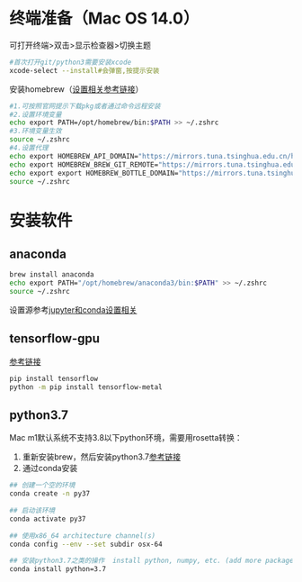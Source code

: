 # 终端准备（Mac OS 14.0）

可打开终端>双击>显示检查器>切换主题

```sh
#首次打开git/python3需要安装xcode
xcode-select --install#会弹窗,按提示安装
```

安装homebrew（[设置相关参考链接](https://mirrors4.tuna.tsinghua.edu.cn/help/homebrew/)）

```sh
#1.可按照官网提示下载pkg或者通过命令远程安装
#2.设置环境变量
echo export PATH=/opt/homebrew/bin:$PATH >> ~/.zshrc
#3.环境变量生效
source ~/.zshrc
#4.设置代理
echo export HOMEBREW_API_DOMAIN="https://mirrors.tuna.tsinghua.edu.cn/homebrew-bottles/api" >> ~/.zshrc
echo export HOMEBREW_BREW_GIT_REMOTE="https://mirrors.tuna.tsinghua.edu.cn/git/homebrew/brew.git" >> ~/.zshrc
echo export export HOMEBREW_BOTTLE_DOMAIN="https://mirrors.tuna.tsinghua.edu.cn/homebrew-bottles" >> ~/.zshrc
source ~/.zshrc
```

# 安装软件

## anaconda

```sh
brew install anaconda
echo export PATH="/opt/homebrew/anaconda3/bin:$PATH" >> ~/.zshrc
source ~/.zshrc
```

设置源参考[jupyter和conda设置相关](./jupyter和conda设置相关)

## tensorflow-gpu

[参考链接](https://developer.apple.com/metal/tensorflow-plugin/)

```sh
pip install tensorflow
python -m pip install tensorflow-metal
```

## python3.7

Mac m1默认系统不支持3.8以下python环境，需要用rosetta转换：

1. 重新安装brew，然后安装python3.7[参考链接](https://stackoverflow.com/questions/73074173/how-to-install-tensorflow-1-x-on-m1-chip)
2. 通过conda安装

```sh
## 创建一个空的环境
conda create -n py37
 
## 启动该环境
conda activate py37
 
## 使用x86_64 architecture channel(s)
conda config --env --set subdir osx-64
 
## 安装python3.7之类的操作  install python, numpy, etc. (add more packages here...)
conda install python=3.7
```

 